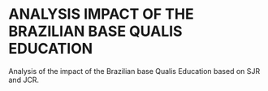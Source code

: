 # ANALYSIS IMPACT OF THE BRAZILIAN BASE QUALIS EDUCATION
Analysis of the impact of the Brazilian base Qualis Education based on SJR and JCR.
